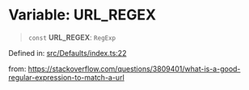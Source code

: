 # Variable: URL\_REGEX

> `const` **URL\_REGEX**: `RegExp`

Defined in: [src/Defaults/index.ts:22](https://github.com/Fokusdotid/bail/blob/dad8cbc7bd41e0c17126095b0fc017b92c3d85cf/src/Defaults/index.ts#L22)

from: https://stackoverflow.com/questions/3809401/what-is-a-good-regular-expression-to-match-a-url
